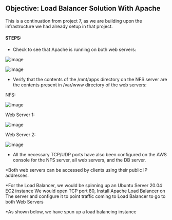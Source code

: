 ## Objective: Load Balancer Solution With Apache

This is a continuation from project 7, as we are building upon the infrastructure we had already setup in that project.

#### STEPS:

- Check to see that Apache is running on both web servers:

![image](https://user-images.githubusercontent.com/40290711/128846003-bd8fc5cf-dc53-426c-9725-685e2cf26dac.png)

![image](https://user-images.githubusercontent.com/40290711/128846391-de4d86b3-77ac-497a-8c35-fa4f5cdfc28a.png)

- Verify that the contents of the /mnt/apps directory on the NFS server are the contents present in /var/www directory of the web servers:

NFS:

![image](https://user-images.githubusercontent.com/40290711/128846513-127fbdd6-9572-42d8-b1c7-ecaa795c31a3.png)

Web Server 1:

![image](https://user-images.githubusercontent.com/40290711/128846604-f827b7c8-426c-4f0e-8465-10aa9ac13acd.png)

Web Server 2:

![image](https://user-images.githubusercontent.com/40290711/128846708-8ecf1223-896a-453a-a9e0-e01cf80c9cfe.png)

* All the necessary TCP/UDP ports have also been configured on the AWS console for the NFS server, all web servers, and the DB server.

*Both web servers can be accessed by clients using their public IP addresses.

*For the Load Balancer, we would be spinning up an Ubuntu Server 20.04 EC2 instance We would open TCP port 80, Install Apache Load Balancer on The server and configure it to point traffic coming to Load Balancer to go to both Web Servers

*As shown below, we have spun up a load balancing instance
